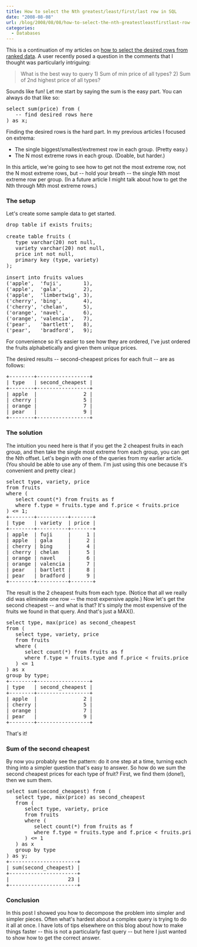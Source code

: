 ```yaml
---
title: How to select the Nth greatest/least/first/last row in SQL
date: "2008-08-08"
url: /blog/2008/08/08/how-to-select-the-nth-greatestleastfirstlast-row-in-sql/
categories:
  - Databases
---
```

This is a continuation of my articles on [how to select the desired rows from ranked data](/blog/2006/12/07/how-to-select-the-firstleastmax-row-per-group-in-sql/). A user recently posed a question in the comments that I thought was particularly intriguing:

> What is the best way to query 1) Sum of min price of all types? 2) Sum of 2nd highest price of all types?

<!--more-->

Sounds like fun! Let me start by saying the sum is the easy part. You can always do that like so:

<pre>select sum(price) from (
   -- find desired rows here
) as x;</pre>

Finding the desired rows is the hard part. In my previous articles I focused on extrema:

*   The single biggest/smallest/extremest row in each group. (Pretty easy.)
*   The N most extreme rows in each group. (Doable, but harder.)

In this article, we're going to see how to get not the most extreme row, not the N most extreme rows, but -- hold your breath -- the single Nth most extreme row per group. (In a future article I might talk about how to get the Nth through Mth most extreme rows.)

### The setup

Let's create some sample data to get started.

<pre>drop table if exists fruits;

create table fruits (
   type varchar(20) not null,
   variety varchar(20) not null,
   price int not null,
   primary key (type, variety)
);

insert into fruits values
('apple',  'fuji',       1),
('apple',  'gala',       2),
('apple',  'limbertwig', 3),
('cherry', 'bing',       4),
('cherry', 'chelan',     5),
('orange', 'navel',      6),
('orange', 'valencia',   7),
('pear',   'bartlett',   8),
('pear',   'bradford',   9);
</pre>

For convenience so it's easier to see how they are ordered, I've just ordered the fruits alphabetically and given them unique prices.

The desired results -- second-cheapest prices for each fruit -- are as follows:

<pre>+--------+-----------------+
| type   | second_cheapest |
+--------+-----------------+
| apple  |               2 | 
| cherry |               5 | 
| orange |               7 | 
| pear   |               9 | 
+--------+-----------------+
</pre>

### The solution

The intuition you need here is that if you get the 2 cheapest fruits in each group, and then take the single most extreme from each group, you can get the Nth offset. Let's begin with one of the queries from my earlier article. (You should be able to use any of them. I'm just using this one because it's convenient and pretty clear.)

<pre>select type, variety, price
from fruits
where (
   select count(*) from fruits as f
   where f.type = fruits.type and f.price &lt; fruits.price
) &lt;= 1;
+--------+----------+-------+
| type   | variety  | price |
+--------+----------+-------+
| apple  | fuji     |     1 | 
| apple  | gala     |     2 | 
| cherry | bing     |     4 | 
| cherry | chelan   |     5 | 
| orange | navel    |     6 | 
| orange | valencia |     7 | 
| pear   | bartlett |     8 | 
| pear   | bradford |     9 | 
+--------+----------+-------+
</pre>

The result is the 2 cheapest fruits from each type. (Notice that all we really did was eliminate one row -- the most expensive apple.) Now let's get the second cheapest -- and what is that? It's simply the most expensive of the fruits we found in that query. And that's just a MAX().

<pre>select type, max(price) as second_cheapest
from (
   select type, variety, price
   from fruits
   where (
      select count(*) from fruits as f
      where f.type = fruits.type and f.price &lt; fruits.price
   ) &lt;= 1
) as x
group by type;
+--------+-----------------+
| type   | second_cheapest |
+--------+-----------------+
| apple  |               2 | 
| cherry |               5 | 
| orange |               7 | 
| pear   |               9 | 
+--------+-----------------+
</pre>

That's it!

### Sum of the second cheapest

By now you probably see the pattern: do it one step at a time, turning each thing into a simpler question that's easy to answer. So how do we sum the second cheapest prices for each type of fruit? First, we find them (done!), then we sum them.

<pre>select sum(second_cheapest) from (
   select type, max(price) as second_cheapest
   from (
      select type, variety, price
      from fruits
      where (
         select count(*) from fruits as f
         where f.type = fruits.type and f.price &lt; fruits.price
      ) &lt;= 1
   ) as x
   group by type
) as y;
+----------------------+
| sum(second_cheapest) |
+----------------------+
|                   23 | 
+----------------------+
</pre>

### Conclusion

In this post I showed you how to decompose the problem into simpler and simpler pieces. Often what's hardest about a complex query is trying to do it all at once. I have lots of tips elsewhere on this blog about how to make things faster -- this is not a particularly fast query -- but here I just wanted to show how to get the correct answer.


